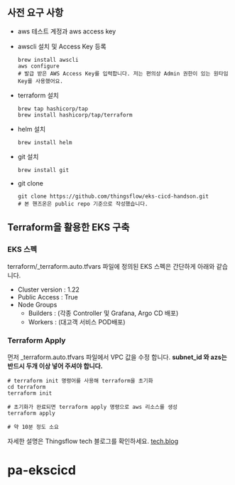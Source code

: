 ## 사전 요구 사항 

- aws 테스트 계정과 aws access key
- awscli 설치 및 Access Key 등록
	~~~
	brew install awscli
	aws configure
	# 발급 받은 AWS Access Key를 입력합니다. 저는 편의상 Admin 권한이 있는 원타임 Key를 사용했어요.
	~~~
- terraform 설치
	~~~
	brew tap hashicorp/tap
	brew install hashicorp/tap/terraform
	~~~
- helm 설치
	~~~
	brew install helm
	~~~
- git 설치
	~~~
	brew install git
	~~~
- git clone

	~~~
	git clone https://github.com/thingsflow/eks-cicd-handson.git
	# 본 핸즈온은 public repo 기준으로 작성했습니다.
	~~~

## Terraform을 활용한 EKS 구축
### EKS 스펙
terraform/_terraform.auto.tfvars 파일에 정의된 EKS 스펙은 간단하게 아래와 같습니다.	
- Cluster version : 1.22
- Public Access : True
- Node Groups
	- Builders : (각종 Controller 및 Grafana, Argo CD 배포)
	- Workers : (대고객 서비스 POD배포)

### Terraform Apply
먼저 _terraform.auto.tfvars 파일에서 VPC 값을 수정 합니다. **subnet_id 와 azs는  
반드시 두개 이상 넣어 주셔야 합니다.**

~~~
# terraform init 명령어를 사용해 terraform을 초기화
cd terraform
terraform init

# 초기화가 완료되면 terraform apply 명령으로 aws 리소스를 생성
terraform apply

# 약 10분 정도 소요
~~~

자세한 설명은 Thingsflow tech 블로그를 확인하세요.
[tech.blog](https://techblog.thingsflow.com/tech/review/EKS_%EA%B5%AC%EC%B6%95%EA%B3%BC-CICD-%ED%8C%8C%EC%9D%B4%ED%94%84%EB%9D%BC%EC%9D%B8-%EA%B5%AC%EC%B6%95-%ED%95%B8%EC%A6%88%EC%98%A8/)
# pa-ekscicd
